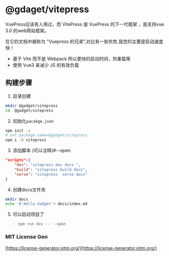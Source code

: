 # @gdaget/vitepress

VuePress应该有人用过，而 VitePress 是 VuePress 的下一代框架 ，是支持vue 3.0 的web网站框架。

在它的文档中被称为 "Vuepress 的兄弟”,对比有一些优势,我觉的主要是启动速度快！

- 基于 Vite 而不是 Webpack 所以更快的启动时间，热重载等
- 使用 Vue3 来减少 JS 的有效负载
## 构建步骤

1. 目录创建
```bash
mkdir @gadget/vitepress
cd  @gadget/vitepress
```

2. 初始化`pacakge.json`
```bash
npm init -y
# set package-name=@gadget/vitepress
npm i -D vitepress
```

3. 添加脚本 (可以注释)#--open
```json
"scripts":{
    "dev": "vitepress dev docs ",
    "build": "vitepress build docs",
    "serve": "vitepress  serve docs"
}
```

4. 创建docs文件夹
```bash
mkdir docs
echo '# Hello Gadget'> docs/index.md
```

5. 可以启动项目了
> `npm run dev -- --open`


### MIT License Gen
[https://license-generator.intm.org/](https://license-generator.intm.org/)